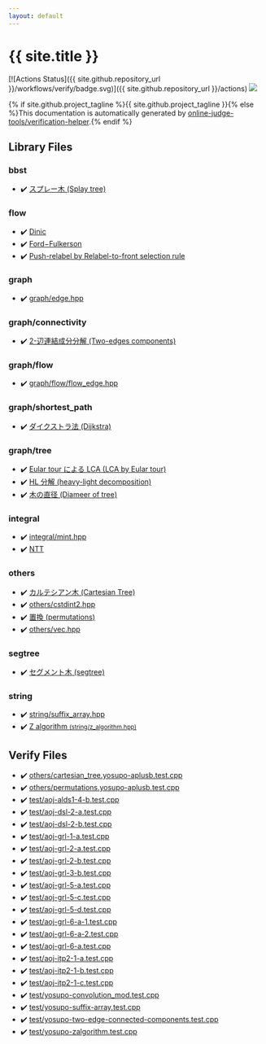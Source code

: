 ```yaml
---
layout: default
---
```


<!-- mathjax config similar to math.stackexchange -->
<script type="text/javascript" async
  src="https://cdnjs.cloudflare.com/ajax/libs/mathjax/2.7.5/MathJax.js?config=TeX-MML-AM_CHTML">
</script>
<script type="text/x-mathjax-config">
  MathJax.Hub.Config({
    TeX: { equationNumbers: { autoNumber: "AMS" }},
    tex2jax: {
      inlineMath: [ ['$','$'] ],
      processEscapes: true
    },
    "HTML-CSS": { matchFontHeight: false },
    displayAlign: "left",
    displayIndent: "2em"
  });
</script>

<script type="text/javascript" src="https://cdnjs.cloudflare.com/ajax/libs/jquery/3.4.1/jquery.min.js"></script>
<script src="https://cdn.jsdelivr.net/npm/jquery-balloon-js@1.1.2/jquery.balloon.min.js" integrity="sha256-ZEYs9VrgAeNuPvs15E39OsyOJaIkXEEt10fzxJ20+2I=" crossorigin="anonymous"></script>
<script type="text/javascript" src="assets/js/copy-button.js"></script>
<link rel="stylesheet" href="assets/css/copy-button.css" />


# {{ site.title }}

[![Actions Status]({{ site.github.repository_url }}/workflows/verify/badge.svg)]({{ site.github.repository_url }}/actions)
<a href="{{ site.github.repository_url }}"><img src="https://img.shields.io/github/last-commit/{{ site.github.owner_name }}/{{ site.github.repository_name }}" /></a>

{% if site.github.project_tagline %}{{ site.github.project_tagline }}{% else %}This documentation is automatically generated by <a href="https://github.com/online-judge-tools/verification-helper">online-judge-tools/verification-helper</a>.{% endif %}

## Library Files

<div id="d342894e126a2cdd0812cd3a6c903bbd"></div>

### bbst

* :heavy_check_mark: <a href="library/bbst/splay_tree.hpp.html">スプレー木 (Splay tree)</a>


<div id="cff5497121104c2b8e0cb41ed2083a9b"></div>

### flow

* :heavy_check_mark: <a href="library/graph/flow/dinic.hpp.html">Dinic</a>
* :heavy_check_mark: <a href="library/graph/flow/ford_fulkerson.hpp.html">Ford−Fulkerson</a>
* :heavy_check_mark: <a href="library/graph/flow/relabel_to_front.hpp.html">Push-relabel by Relabel-to-front selection rule</a>


<div id="f8b0b924ebd7046dbfa85a856e4682c8"></div>

### graph

* :heavy_check_mark: <a href="library/graph/edge.hpp.html">graph/edge.hpp</a>


<div id="419122d444c505324448ed1b2f731265"></div>

### graph/connectivity

* :heavy_check_mark: <a href="library/graph/connectivity/tec_component.hpp.html">2-辺連結成分分解 (Two-edges components)</a>


<div id="2af6c4bb6ad7cfa010303133dc15971f"></div>

### graph/flow

* :heavy_check_mark: <a href="library/graph/flow/flow_edge.hpp.html">graph/flow/flow_edge.hpp</a>


<div id="fff28642b706f0621a80a098b694618d"></div>

### graph/shortest_path

* :heavy_check_mark: <a href="library/graph/shortest_path/dijkstra.hpp.html">ダイクストラ法 (Dijkstra)</a>


<div id="28790b6202284cbbffc9d712b59f4b80"></div>

### graph/tree

* :heavy_check_mark: <a href="library/graph/tree/eular_tour_lca.hpp.html">Eular tour による LCA (LCA by Eular tour)</a>
* :heavy_check_mark: <a href="library/graph/tree/hl_decomposition.hpp.html">HL 分解 (heavy-light decomposition)</a>
* :heavy_check_mark: <a href="library/graph/tree/tree_diameter.hpp.html">木の直径 (Diameer of tree)</a>


<div id="25aa2761448ea05599418ee93dd1d5c5"></div>

### integral

* :heavy_check_mark: <a href="library/integral/mint.hpp.html">integral/mint.hpp</a>
* :heavy_check_mark: <a href="library/integral/nt_trsf.hpp.html">NTT</a>


<div id="5e2bab0ecb94c4ea40777733195abe1b"></div>

### others

* :heavy_check_mark: <a href="library/others/cartesian_tree.hpp.html">カルテシアン木 (Cartesian Tree)</a>
* :heavy_check_mark: <a href="library/others/cstdint2.hpp.html">others/cstdint2.hpp</a>
* :heavy_check_mark: <a href="library/others/permutations.hpp.html">置換 (permutations)</a>
* :heavy_check_mark: <a href="library/others/vec.hpp.html">others/vec.hpp</a>


<div id="eae30ef778b4136fdcc54087b7400598"></div>

### segtree

* :heavy_check_mark: <a href="library/segtree/segtree.hpp.html">セグメント木 (segtree)</a>


<div id="b45cffe084dd3d20d928bee85e7b0f21"></div>

### string

* :heavy_check_mark: <a href="library/string/suffix_array.hpp.html">string/suffix_array.hpp</a>
* :heavy_check_mark: <a href="library/string/z_algorithm.hpp.html">Z algorithm <small>(string/z_algorithm.hpp)</small></a>


## Verify Files

* :heavy_check_mark: <a href="verify/others/cartesian_tree.yosupo-aplusb.test.cpp.html">others/cartesian_tree.yosupo-aplusb.test.cpp</a>
* :heavy_check_mark: <a href="verify/others/permutations.yosupo-aplusb.test.cpp.html">others/permutations.yosupo-aplusb.test.cpp</a>
* :heavy_check_mark: <a href="verify/test/aoj-alds1-4-b.test.cpp.html">test/aoj-alds1-4-b.test.cpp</a>
* :heavy_check_mark: <a href="verify/test/aoj-dsl-2-a.test.cpp.html">test/aoj-dsl-2-a.test.cpp</a>
* :heavy_check_mark: <a href="verify/test/aoj-dsl-2-b.test.cpp.html">test/aoj-dsl-2-b.test.cpp</a>
* :heavy_check_mark: <a href="verify/test/aoj-grl-1-a.test.cpp.html">test/aoj-grl-1-a.test.cpp</a>
* :heavy_check_mark: <a href="verify/test/aoj-grl-2-a.test.cpp.html">test/aoj-grl-2-a.test.cpp</a>
* :heavy_check_mark: <a href="verify/test/aoj-grl-2-b.test.cpp.html">test/aoj-grl-2-b.test.cpp</a>
* :heavy_check_mark: <a href="verify/test/aoj-grl-3-b.test.cpp.html">test/aoj-grl-3-b.test.cpp</a>
* :heavy_check_mark: <a href="verify/test/aoj-grl-5-a.test.cpp.html">test/aoj-grl-5-a.test.cpp</a>
* :heavy_check_mark: <a href="verify/test/aoj-grl-5-c.test.cpp.html">test/aoj-grl-5-c.test.cpp</a>
* :heavy_check_mark: <a href="verify/test/aoj-grl-5-d.test.cpp.html">test/aoj-grl-5-d.test.cpp</a>
* :heavy_check_mark: <a href="verify/test/aoj-grl-6-a-1.test.cpp.html">test/aoj-grl-6-a-1.test.cpp</a>
* :heavy_check_mark: <a href="verify/test/aoj-grl-6-a-2.test.cpp.html">test/aoj-grl-6-a-2.test.cpp</a>
* :heavy_check_mark: <a href="verify/test/aoj-grl-6-a.test.cpp.html">test/aoj-grl-6-a.test.cpp</a>
* :heavy_check_mark: <a href="verify/test/aoj-itp2-1-a.test.cpp.html">test/aoj-itp2-1-a.test.cpp</a>
* :heavy_check_mark: <a href="verify/test/aoj-itp2-1-b.test.cpp.html">test/aoj-itp2-1-b.test.cpp</a>
* :heavy_check_mark: <a href="verify/test/aoj-itp2-1-c.test.cpp.html">test/aoj-itp2-1-c.test.cpp</a>
* :heavy_check_mark: <a href="verify/test/yosupo-convolution_mod.test.cpp.html">test/yosupo-convolution_mod.test.cpp</a>
* :heavy_check_mark: <a href="verify/test/yosupo-suffix-array.test.cpp.html">test/yosupo-suffix-array.test.cpp</a>
* :heavy_check_mark: <a href="verify/test/yosupo-two-edge-connected-components.test.cpp.html">test/yosupo-two-edge-connected-components.test.cpp</a>
* :heavy_check_mark: <a href="verify/test/yosupo-zalgorithm.test.cpp.html">test/yosupo-zalgorithm.test.cpp</a>


